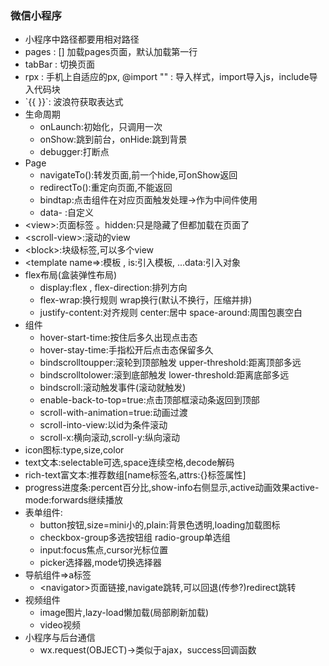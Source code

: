 ### 微信小程序

* 小程序中路径都要用相对路径
* pages : [] 加载pages页面，默认加载第一行
* tabBar : 切换页面
* rpx : 手机上自适应的px, @import "" : 导入样式，import导入js，include导入代码块
* \`{{ }}\`: 波浪符获取表达式 
* 生命周期
  * onLaunch:初始化，只调用一次
  * onShow:跳到前台，onHide:跳到背景
  * debugger:打断点
* Page
  * navigateTo():转发页面,前一个hide,可onShow返回
  * redirectTo():重定向页面,不能返回
  * bindtap:点击组件在对应页面触发处理->作为中间件使用
  * data-  :自定义
* \<view\>:页面标签 。hidden:只是隐藏了但都加载在页面了
* \<scroll-view>:滚动的view
* \<block\>:块级标签,可以多个view
* \<template name=\>:模板 , is:引入模板, ...data:引入对象
* flex布局(盒装弹性布局)
  * display:flex , flex-direction:排列方向
  * flex-wrap:换行规则 wrap换行(默认不换行，压缩并排)
  * justify-content:对齐规则 center:居中 space-around:周围包裹空白
* 组件
  * hover-start-time:按住后多久出现点击态
  * hover-stay-time:手指松开后点击态保留多久
  * bindscrolltoupper:滚轮到顶部触发 upper-threshold:距离顶部多远
  * bindscrolltolower:滚到底部触发   lower-threshold:距离底部多远
  * bindscroll:滚动触发事件(滚动就触发)
  * enable-back-to-top=true:点击顶部框滚动条返回到顶部
  * scroll-with-animation=true:动画过渡
  * scroll-into-view:以id为条件滚动
  * scroll-x:横向滚动,scroll-y:纵向滚动
* icon图标:type,size,color
* text文本:selectable可选,space连续空格,decode解码
* rich-text富文本:推荐数组[name标签名,attrs:{}标签属性]
* progress进度条:percent百分比,show-info右侧显示,active动画效果active-mode:forwards继续播放
* 表单组件:
  * button按钮,size=mini小的,plain:背景色透明,loading加载图标
  * checkbox-group多选按钮组 radio-group单选组
  * input:focus焦点,cursor光标位置
  * picker选择器,mode切换选择器
* 导航组件=>a标签
  * \<navigator\>页面链接,navigate跳转,可以回退(传参?)redirect跳转
* 视频组件
  * image图片,lazy-load懒加载(局部刷新加载)
  * video视频
* 小程序与后台通信
  * wx.request(OBJECT)->类似于ajax，success回调函数